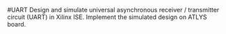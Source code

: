 #UART
Design and simulate universal asynchronous receiver / transmitter circuit (UART) in Xilinx ISE. Implement the simulated design on ATLYS board.
